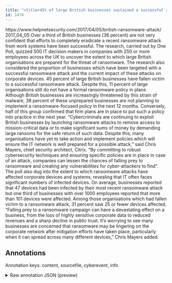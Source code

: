 ```yaml
---
title: "<title>45% of large British businesses sustained a successful ransomware attack - Help Net Security</title>"
id: 1474
---
```


<title>45% of large British businesses sustained a successful ransomware attack - Help Net Security</title>
<source> https://www.helpnetsecurity.com/2017/04/05/british-ransomware-attack/ </source>
<date> 2017_04_05 </date>
<text>
Over a third of British businesses (36 percent) are not very confident that efforts to completely eradicate a recent ransomware attack from work systems have been successful.
The research, carried out by One Poll, quizzed 500 IT decision makers in companies with 250 or more employees across the UK to uncover the extent to which large British organisations are prepared for the threat of ransomware.
The research also considered the proportion of businesses which have been targeted with a successful ransomware attack and the current impact of these attacks on corporate devices.
45 percent of large British businesses have fallen victim to a successful ransomware attack.
Despite this, 11 percent of large organisations still do not have a formal ransomware policy in place.
Although British businesses are increasingly threatened by this strain of malware, 38 percent of these unprepared businesses are not planning to implement a ransomware-focused policy in the next 12 months.
Conversely, half of this group confirmed that firm plans are in place to put such a policy into practice in the next year.
“Cybercriminals are continuing to exploit British businesses by launching ransomware attacks to remove access to mission-critical data or to make significant sums of money by demanding large ransoms for the safe return of such data.
Despite this, many organisations have yet to take action and implement policies which will ensure the IT network is well prepared for a possible attack,” said Chris Mayers, chief security architect, Citrix.
“By committing to robust cybersecurity techniques and ensuring specific policies are in place in case of an attack, companies can lessen the chances of falling prey to ransomware and creating any vulnerabilities for cyber-attackers to find”.
The poll also dug into the extent to which ransomware attacks have affected corporate devices and systems, revealing that IT often faces significant numbers of infected devices.
On average, businesses reported that 47 devices had been infected by their most recent ransomware attack but one third of businesses with over 1000 employees reported that more than 101 devices were affected.
Among those organisations which had fallen victim to a ransomware attack, 31 percent saw 25 or fewer devices affected.
“Falling prey to a ransomware campaign can have a devastating effect on a business, from the loss of highly sensitive corporate data to reduced revenues and a sharp decline in public trust.
It’s worrying to see many businesses are concerned that ransomware may be lingering on the corporate network after mitigation efforts have taken place, particularly when it can spread across many different devices,” Chris Mayers added.
</text>



## Annotations

Annotation keys: content, sourcefile, cyberevent, info

<details>
<summary>Raw annotation JSON (preview)</summary>

```json
{
  "content": "Over a third of British businesses (36 percent) are not very confident that efforts to completely eradicate a recent ransomware attack from work systems have been successful. The research, carried out by One Poll, quizzed 500 IT decision makers in companies with 250 or more employees across the UK to uncover the extent to which large British organisations are prepared for the threat of ransomware. The research also considered the proportion of businesses which have been targeted with a successful ransomware attack and the current impact of these attacks on corporate devices. 45 percent of large British businesses have fallen victim to a successful ransomware attack. Despite this, 11 percent of large organisations still do not have a formal ransomware policy in place. Although British businesses are increasingly threatened by this strain of malware, 38 percent of these unprepared businesses are not planning to implement a ransomware-focused policy in the next 12 months. Conversely, half of this group confirmed that firm plans are in place to put such a policy into practice in the next year. \u201cCybercriminals are continuing to exploit British businesses by launching ransomware attacks to remove access to mission-critical data or to make significant sums of money by demanding large ransoms for the safe return of such data. Despite this, many organisations have yet to take action and implement policies which will ensure the IT network is well prepared for a possible attack,\u201d said Chris Mayers, chief security architect, Citrix. \u201cBy committing to robust cybersecurity techniques and ensuring specific policies are in place in case of an attack, companies can lessen the chances of falling prey to ransomware and creating any vulnerabilities for cyber-attackers to find\u201d. The poll also dug into the extent to which ransomware attacks have affected corporate devices and systems, revealing that IT often faces significant numbers of infected devices. On average, businesses reported that 47 devices had been infected by their most recent ransomware attack but one third of businesses with over 1000 employees reported that more than 101 devices were affected. Among those organisations which had fallen victim to a ransomware attack, 31 percent saw 25 or fewer devices affected. \u201cFalling prey to a ransomware campaign can have a devastating effect on a business, from the loss of highly sensitive corporate data to reduced revenues and a sharp decline in public trust. It\u2019s worrying to see many businesses are concerned that ransomware may be lingering on the corporate network after mitigation efforts have taken place, particularly when it can spread across many different devices,\u201d Chris Mayers added.",
  "sourcefile": "1474.txt",
  "cyberevent": {
    "hopper": [
      {
        "index": 0,
        "events": [
          {
            "index": "E8",
            "type": "Attack",
            "realis": "Generic",
            "nugget": {
              "startOffset": 2229,
              "index": "T17",
              "endOffset": 2248,
              "text": "a ransomware attack"
            },
            "argument": [
              {
                "index": "T18",
                "text": "those organisations",
                "endOffset": 2201,
                "role": {
                  "type": "Victim"
                },
                "startOffset": 2182,
                "type": "Organization"
              }
            ],
            "subtype": "Ransom"
          }
        ]
      },
      {
        "index": 1,
        "events": [
          {
            "index": "E9",
            "type": "Attack",
            "realis": "Generic",
            "nugget": {
              "startOffset": 2312,
              "index": "T19",
              "endOffset": 2333,
              "text": "a ransomware campaign"
            },
            "argument": [
              {
                "index": "T20",
                "tex
```
</details>
